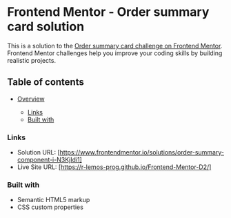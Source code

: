 # Frontend Mentor - Order summary card solution

This is a solution to the [Order summary card challenge on Frontend Mentor](https://www.frontendmentor.io/challenges/order-summary-component-QlPmajDUj). Frontend Mentor challenges help you improve your coding skills by building realistic projects.

## Table of contents

- [Overview](#overview)

  - [Links](#links)
  - [Built with](#built-with)

### Links

- Solution URL: [https://www.frontendmentor.io/solutions/order-summary-component-i-N3KjIdi1]
- Live Site URL: [https://r-lemos-prog.github.io/Frontend-Mentor-D2/]

### Built with

- Semantic HTML5 markup
- CSS custom properties

